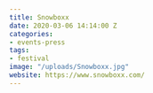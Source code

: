 ```yaml
---
title: Snowboxx
date: 2020-03-06 14:14:00 Z
categories:
- events-press
tags:
- festival
image: "/uploads/Snowboxx.jpg"
website: https://www.snowboxx.com/
---
```


